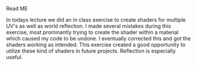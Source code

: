 Read ME

In todays lecture we did an in class exercise to create shaders for multiple UV's as well as world reflection. I made several mistakes during this exercise, most prominantly trying to create the shader within a material which caused my code to be undone. I eventually corrected this and got the shaders working as intended. This exercise created a good opportunity to utilize these kind of shaders in future projects. Reflection is especially useful. 
